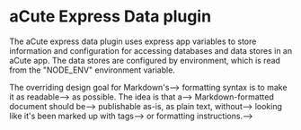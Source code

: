 # aCute Express Data plugin

The aCute express data plugin uses express app variables to store information and configuration for
accessing databases and data stores in an aCute app.  The data stores are configured by environment, which
is read from the "NODE_ENV" environment variable.

<!--# Dillinger-->

<!--Dillinger is a cloud-enabled, mobile-ready, offline-storage, AngularJS powered HTML5 Markdown editor.-->

<!--  - Type some Markdown on the left-->
<!--  - See HTML in the right-->
<!--  - Magic-->

<!--Markdown is a lightweight markup language based on the formatting conventions that people naturally use in email.  As [John Gruber] writes on the [Markdown site] [1]:-->

<!--> The overriding design goal for Markdown's-->
<!--> formatting syntax is to make it as readable-->
<!--> as possible. The idea is that a-->
<!--> Markdown-formatted document should be-->
<!--> publishable as-is, as plain text, without-->
<!--> looking like it's been marked up with tags-->
<!--> or formatting instructions.-->

<!--This text you see here is *actually* written in Markdown! To get a feel for Markdown's syntax, type some text into the left window and watch the results in the right.-->

<!--### Version-->
<!--3.0.2-->

<!--### Tech-->

<!--Dillinger uses a number of open source projects to work properly:-->

<!--* [AngularJS] - HTML enhanced for web apps!-->
<!--* [Ace Editor] - awesome web-based text editor-->
<!--* [Marked] - a super fast port of Markdown to JavaScript-->
<!--* [Twitter Bootstrap] - great UI boilerplate for modern web apps-->
<!--* [node.js] - evented I/O for the backend-->
<!--* [Express] - fast node.js network app framework [@tjholowaychuk]-->
<!--* [Gulp] - the streaming build system-->
<!--* [keymaster.js] - awesome keyboard handler lib by [@thomasfuchs]-->
<!--* [jQuery] - duh-->

<!--### Installation-->

<!--You need Gulp installed globally:-->

<!--```sh-->
<!--$ npm i -g gulp-->
<!--```-->

<!--```sh-->
<!--$ git clone [git-repo-url] dillinger-->
<!--$ cd dillinger-->
<!--$ npm i -d-->
<!--$ mkdir -p public/files/{md,html,pdf}-->
<!--$ gulp build --prod-->
<!--$ NODE_ENV=production node app-->
<!--```-->

<!--### Plugins-->

<!--Dillinger is currently extended with the following plugins-->

<!--* Dropbox-->
<!--* Github-->
<!--* Google Drive-->
<!--* OneDrive-->

<!--Readmes, how to use them in your own application can be found here:-->

<!--* plugins/dropbox/README.md-->
<!--* plugins/github/README.md-->
<!--* plugins/googledrive/README.md-->
<!--* plugins/onedrive/README.md-->

<!--### Development-->

<!--Want to contribute? Great!-->

<!--Dillinger uses Gulp + Webpack for fast developing.-->
<!--Make a change in your file and instantanously see your updates!-->

<!--Open your favorite Terminal and run these commands.-->

<!--First Tab:-->
<!--```sh-->
<!--$ node app-->
<!--```-->

<!--Second Tab:-->
<!--```sh-->
<!--$ gulp watch-->
<!--```-->

<!--(optional) Third:-->
<!--```sh-->
<!--$ karma start-->
<!--```-->

<!--### Todo's-->

<!-- - Write Tests-->
<!-- - Rethink Github Save-->
<!-- - Add Code Comments-->
<!-- - Add Night Mode-->

<!--License-->
<!-------->

<!--MIT-->


<!--**Free Software, Hell Yeah!**-->

<!--[john gruber]:http://daringfireball.net/-->
<!--[@thomasfuchs]:http://twitter.com/thomasfuchs-->
<!--[1]:http://daringfireball.net/projects/markdown/-->
<!--[marked]:https://github.com/chjj/marked-->
<!--[Ace Editor]:http://ace.ajax.org-->
<!--[node.js]:http://nodejs.org-->
<!--[Twitter Bootstrap]:http://twitter.github.com/bootstrap/-->
<!--[keymaster.js]:https://github.com/madrobby/keymaster-->
<!--[jQuery]:http://jquery.com-->
<!--[@tjholowaychuk]:http://twitter.com/tjholowaychuk-->
<!--[express]:http://expressjs.com-->
<!--[AngularJS]:http://angularjs.org-->
<!--[Gulp]:http://gulpjs.com-->
